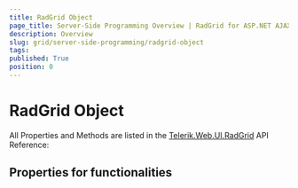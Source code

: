 ```yaml
---
title: RadGrid Object
page_title: Server-Side Programming Overview | RadGrid for ASP.NET AJAX Documentation
description: Overview
slug: grid/server-side-programming/radgrid-object
tags: 
published: True
position: 0
---
```


# RadGrid Object

All Properties and Methods are listed in the [Telerik.Web.UI.RadGrid](https://docs.telerik.com/devtools/aspnet-ajax/api/server/Telerik.Web.UI/RadGrid) API Reference:

## Properties for functionalities





